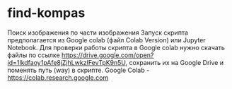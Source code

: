 # find-kompas
Поиск изображения по части изображения
Запуск скрипта предполагается из Google colab (файл Colab Version) или Jupyter Notebook. Для проверки работы скрипта в Google colab нужно скачать файлы по ссылке https://drive.google.com/open?id=1Ikdfaoy1pAfe8jZjhLwkzIFevTpK9n5U, сохранить их на Google Drive и поменять путь (way) в скрипте.
Google Colab - https://colab.research.google.com
